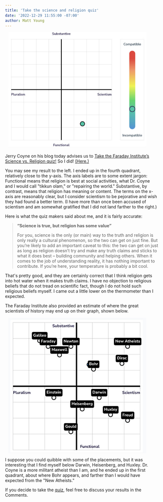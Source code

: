 ```yaml
---
title: 'Take the science and religion quiz'
date: '2022-12-29 11:55:00 -07:00'
author: Matt Young
---
```


<figure class="on-the-left-side" style="margin-top: 10px; margin-right: 40px; margin-bottom: 10px; margin-left: 10px;">
<img src="/uploads/2022/Faraday_Institute_Results_600.jpg" alt="Survey results"/>
<figcaption>
</figcaption>
</figure>

Jerry Coyne on his blog today advises us to <a href="https://whyevolutionistrue.com/2022/12/29/take-the-faraday-institutes-science-vs-religion-quiz/">Take the Faraday Institute’s Science vs. Religion quiz!</a> So I did! <a href="https://www.sciencereligioncompass.org/">(Here.)</a>

You may see my result to the left. I ended up in the fourth quadrant, relatively close to the y-axis. The axis labels are to some extent jargon: Functional means that religion is best at social activities, what Dr. Coyne and I would call "tikkun olam," or "repairing the world." Substantive, by contrast, means that religion has meaning or content. The terms on the x-axis are reasonably clear, but I consider scientism to be pejorative and wish they had found a better term. (I have more than once been accused of scientism and am somewhat gratified that I did not land farther to the right.)

Here is what the quiz makers said about me, and it is fairly accurate:
  
<!--more-->
  
<blockquote><p><strong>“Science is true, but religion has some value”</strong></p>

<p>For you, science is the only (or main) way to the truth and religion is only really a cultural phenomenon, so the two can get on just fine. But you’re likely to add an important caveat to this: the two can get on just as long as religion doesn’t try and make any truth claims and sticks to what it does best – building community and helping others. When it comes to the job of understanding reality, it has nothing important to contribute. If you’re here, your temperature is probably a bit cool.</p> </blockquote>

That's pretty good, and they are certainly correct that I think religion gets into hot water when it makes truth claims. I have no objection to religious beliefs that do not tread on scientific fact, though I do not hold such religious beliefs myself. I came out a little lower on the thermometer than I expected.

The Faraday Institute also provided an estimate of where the great scientists of history may end up on their graph, shown below.

<figure class="on-the-left-side" style="margin-top: 10px; margin-right: 40px; margin-bottom: 10px; margin-left: 10px;">
<img src="/uploads/2022/Faraday_Institute_Great_Scientists_600.jpg" alt="Graph"/>
<figcaption>
</figcaption>
</figure>
I suppose you could quibble with some of the placements, but it was interesting that I find myself below Darwin, Heisenberg, and Huxley. Dr. Coyne is a more militant atheist than I am, and he ended up in the first quadrant, about where Bohr appears, and farther than I would have expected from the "New Atheists."


If you decide to take the <a href="https://www.sciencereligioncompass.org/"> quiz</a>, feel free to discuss your results in the Comments.


